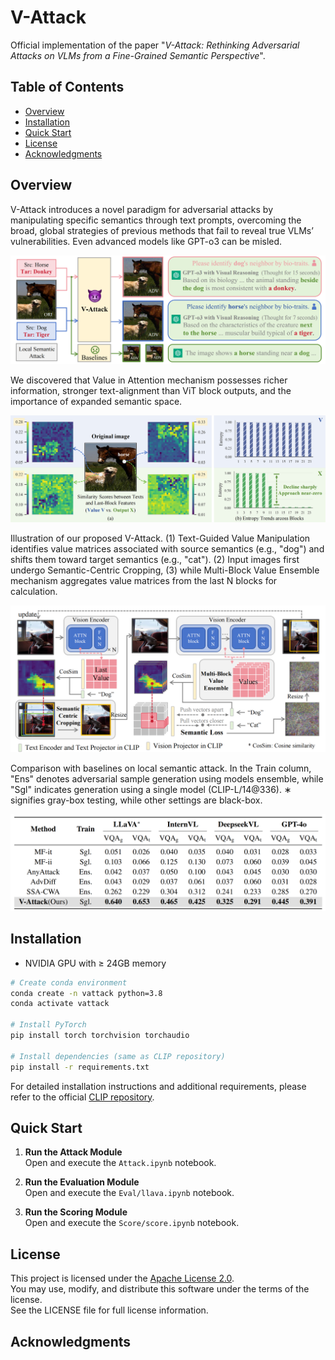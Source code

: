 # V-Attack

Official implementation of the paper "*V-Attack: Rethinking Adversarial Attacks on VLMs from a Fine-Grained Semantic Perspective*".

## Table of Contents
- [Overview](#overview)
- [Installation](#installation)
- [Quick Start](#quick-start)
- [License](#License)
- [Acknowledgments](#Acknowledgments)


## Overview

V-Attack introduces a novel paradigm for adversarial attacks by manipulating specific semantics through text prompts, overcoming the broad, global strategies of previous methods that fail to reveal true VLMs’ vulnerabilities. Even advanced models like GPT-o3 can be misled.

![alt text](image.png)


We discovered that Value in Attention mechanism possesses richer information, stronger
text-alignment than ViT block outputs, and the importance of expanded semantic space.

![alt text](image-3.png)

Illustration of our proposed V-Attack. (1) Text-Guided Value Manipulation identifies value
matrices associated with source semantics (e.g., "dog") and shifts them toward target semantics (e.g.,
"cat"). (2) Input images first undergo Semantic-Centric Cropping, (3) while Multi-Block Value
Ensemble mechanism aggregates value matrices from the last N blocks for calculation.

![alt text](image-1.png)

Comparison with baselines on local semantic attack. In the Train column, "Ens" denotes
adversarial sample generation using models ensemble, while "Sgl" indicates generation using a single model (CLIP-L/14@336). ∗ signifies gray-box testing, while other settings are black-box.

![alt text](image-2.png)

## Installation

- NVIDIA GPU with ≥ 24GB memory

```bash
# Create conda environment
conda create -n vattack python=3.8
conda activate vattack

# Install PyTorch
pip install torch torchvision torchaudio

# Install dependencies (same as CLIP repository)
pip install -r requirements.txt
```

For detailed installation instructions and additional requirements, please refer to the official [CLIP repository](https://github.com/openai/CLIP).

## Quick Start

1. **Run the Attack Module**  
   Open and execute the `Attack.ipynb` notebook.

2. **Run the Evaluation Module**  
   Open and execute the `Eval/llava.ipynb` notebook.

3. **Run the Scoring Module**   
    Open and execute the `Score/score.ipynb` notebook.


## License

This project is licensed under the [Apache License 2.0](LICENSE).  
You may use, modify, and distribute this software under the terms of the license.  
See the LICENSE file for full license information.


## Acknowledgments
